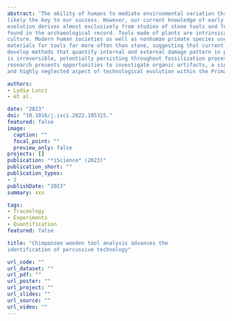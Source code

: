 ```yaml
---
abstract: "The ability of humans to mediate environmental variation through tool use is
likely the key to our success. However, our current knowledge of early cultural
evolution derives almost exclusively from studies of stone tools and fossil bones
found in the archaeological record. Tools made of plants are intrinsically perishable, and as such are almost entirely absent in the early record of human material
culture. Modern human societies as well as nonhuman primate species use plant
materials for tools far more often than stone, suggesting that current archaeological data are missing a substantial component of ancient technology. Here, we
develop methods that quantify internal and external damage pattern in percussive wooden tools of living primates. Our work shows that the inflicted damage
is irreversible, potentially persisting throughout fossilization processes. This
research presents opportunities to investigate organic artifacts, a significant
and highly neglected aspect of technological evolution within the Primate order."

authors:
- Lydia Luncz
- et al.

date: "2023"
doi: "10.1016/j.isci.2022.105315."
featured: false
image:
  caption: ""
  focal_point: ""
  preview_only: false
projects: []
publication: "*iScience* (2023)"
publication_short: ""
publication_types:
- 2
publishDate: "2023"
summary: xxx

tags:
- Traceology
- Experiments
- Quantification
featured: false

title: "Chimpanzee wooden tool analysis advances the
identification of percussive technology"

url_code: ""
url_dataset: ""
url_pdf: ""
url_poster: ""
url_project: ""
url_slides: ""
url_source: ""
url_video: ""
---
```

